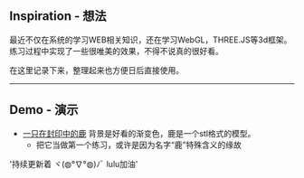 ## Inspiration - 想法
 最近不仅在系统的学习WEB相关知识，还在学习WebGL，THREE.JS等3d框架。练习过程中实现了一些很唯美的效果，不得不说真的很好看。

 在这里记录下来，整理起来也方便日后直接使用。

---
## Demo - 演示
- [一只在封印中的鹿](https://luluuuuuu.github.io/Vivid-JS/鹿之封印/index.html) 背景是好看的渐变色，鹿是一个stl格式的模型。
  - 把它当做第一个练习，或许是因为名字“鹿”特殊含义的缘故

'持续更新着 ヾ(◍°∇°◍)ﾉﾞ lulu加油'
